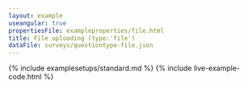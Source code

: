 ```yaml
---
layout: example
useangular: true
propertiesFile: exampleproperties/file.html
title: File uploading (type:'file')
dataFile: surveys/questiontype-file.json
---
```


{% include examplesetups/standard.md %}
{% include live-example-code.html %}